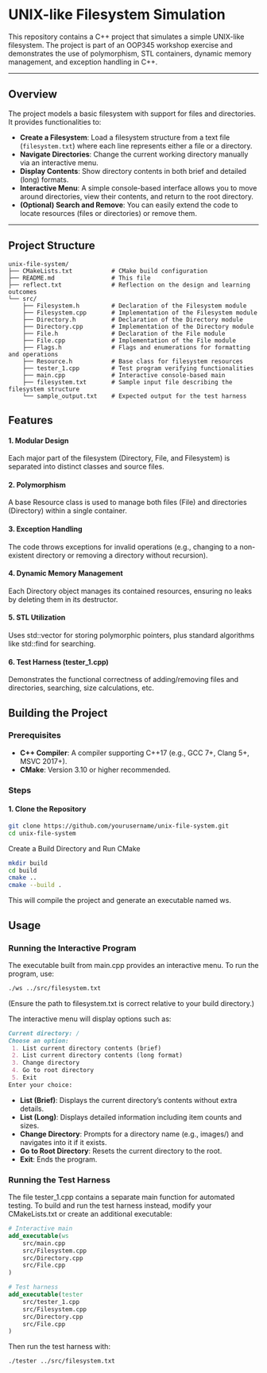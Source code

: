 # UNIX-like Filesystem Simulation

This repository contains a C++ project that simulates a simple UNIX-like filesystem. The project is part of an OOP345 workshop exercise and demonstrates the use of polymorphism, STL containers, dynamic memory management, and exception handling in C++.

---

## Overview

The project models a basic filesystem with support for files and directories. It provides functionalities to:

- **Create a Filesystem**: Load a filesystem structure from a text file (`filesystem.txt`) where each line represents either a file or a directory.
- **Navigate Directories**: Change the current working directory manually via an interactive menu.
- **Display Contents**: Show directory contents in both brief and detailed (long) formats.
- **Interactive Menu**: A simple console-based interface allows you to move around directories, view their contents, and return to the root directory.
- **(Optional) Search and Remove**: You can easily extend the code to locate resources (files or directories) or remove them.

---

## Project Structure

```plaintext
unix-file-system/
├── CMakeLists.txt           # CMake build configuration
├── README.md                # This file
├── reflect.txt              # Reflection on the design and learning outcomes
└── src/
    ├── Filesystem.h         # Declaration of the Filesystem module
    ├── Filesystem.cpp       # Implementation of the Filesystem module
    ├── Directory.h          # Declaration of the Directory module
    ├── Directory.cpp        # Implementation of the Directory module
    ├── File.h               # Declaration of the File module
    ├── File.cpp             # Implementation of the File module
    ├── Flags.h              # Flags and enumerations for formatting and operations
    ├── Resource.h           # Base class for filesystem resources
    ├── tester_1.cpp         # Test program verifying functionalities
    ├── main.cpp             # Interactive console-based main
    ├── filesystem.txt       # Sample input file describing the filesystem structure
    └── sample_output.txt    # Expected output for the test harness
```

## Features
#### 1. Modular Design
Each major part of the filesystem (Directory, File, and Filesystem) is separated into distinct classes and source files.

#### 2. Polymorphism
A base Resource class is used to manage both files (File) and directories (Directory) within a single container.

#### 3. Exception Handling
The code throws exceptions for invalid operations (e.g., changing to a non-existent directory or removing a directory without recursion).

#### 4. Dynamic Memory Management
Each Directory object manages its contained resources, ensuring no leaks by deleting them in its destructor.

#### 5. STL Utilization
Uses std::vector for storing polymorphic pointers, plus standard algorithms like std::find for searching.

#### 6. Test Harness (tester_1.cpp)
Demonstrates the functional correctness of adding/removing files and directories, searching, size calculations, etc.

## Building the Project
### Prerequisites
- **C++ Compiler**: A compiler supporting C++17 (e.g., GCC 7+, Clang 5+, MSVC 2017+).
- **CMake**: Version 3.10 or higher recommended.
### Steps
#### 1. Clone the Repository

```bash
git clone https://github.com/yourusername/unix-file-system.git
cd unix-file-system
```
Create a Build Directory and Run CMake

```bash
mkdir build
cd build
cmake ..
cmake --build .
```
This will compile the project and generate an executable named ws.

## Usage
### Running the Interactive Program
The executable built from main.cpp provides an interactive menu. To run the program, use:

```bash
./ws ../src/filesystem.txt
```
(Ensure the path to filesystem.txt is correct relative to your build directory.)

The interactive menu will display options such as:

```markdown
Current directory: /
Choose an option:
 1. List current directory contents (brief)
 2. List current directory contents (long format)
 3. Change directory
 4. Go to root directory
 5. Exit
Enter your choice:
```
- **List (Brief)**: Displays the current directory’s contents without extra details.
- **List (Long)**: Displays detailed information including item counts and sizes.
- **Change Directory**: Prompts for a directory name (e.g., images/) and navigates into it if it exists.
- **Go to Root Directory**: Resets the current directory to the root.
- **Exit**: Ends the program.

### Running the Test Harness
The file tester_1.cpp contains a separate main function for automated testing. To build and run the test harness instead, modify your CMakeLists.txt or create an additional executable:

``````cmake
# Interactive main
add_executable(ws
    src/main.cpp
    src/Filesystem.cpp
    src/Directory.cpp
    src/File.cpp
)

# Test harness
add_executable(tester
    src/tester_1.cpp
    src/Filesystem.cpp
    src/Directory.cpp
    src/File.cpp
)
``````
Then run the test harness with:

``````bash
./tester ../src/filesystem.txt
``````
